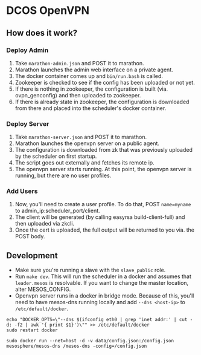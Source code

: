 DCOS OpenVPN
===============

How does it work?
--------------

### Deploy Admin
1. Take `marathon-admin.json` and POST it to marathon.
1. Marathon launches the admin web interface on a private agent.
1. The docker container comes up and `bin/run.bash` is called.
1. Zookeeper is checked to see if the config has been uploaded or not yet.
1. If there is nothing in zookeeper, the configuration is built (via. ovpn_genconfig) and then uploaded to zookeeper.
1. If there is already state in zookeeper, the configuration is downloaded from there and placed into the scheduler's docker container.

### Deploy Server
1. Take `marathon-server.json` and POST it to marathon.
1. Marathon launches the openvpn server on a public agent.
1. The configuration is downloaded from zk that was previously uploaded by the scheduler on first startup.
1. The script goes out externally and fetches its remote ip.
1. The openvpn server starts running. At this point, the openvpn server is running, but there are no user profiles.


### Add Users
1. Now, you'll need to create a user profile. To do that, POST `name=myname` to admin_ip:scheduler_port/client.
1. The client will be generated (by calling easyrsa build-client-full) and then uploaded via zkcli.
1. Once the cert is uploaded, the full output will be returned to you via. the POST body.

Development
------------

- Make sure you're running a slave with the `slave_public` role.
- Run `make dev`. This will run the scheduler in a docker and assumes that `leader.mesos` is resolvable. If you want to change the master location, alter MESOS_CONFIG.
- Openvpn server runs in a docker in bridge mode. Because of this, you'll need to have mesos-dns running locally and add `--dns <host-ip>` to `/etc/default/docker`.

```
echo "DOCKER_OPTS=\"--dns $(ifconfig eth0 | grep 'inet addr:' | cut -d: -f2 | awk '{ print $1}')\"" >> /etc/default/docker
sudo restart docker

sudo docker run --net=host -d -v data/config.json:/config.json mesosphere/mesos-dns /mesos-dns -config=/config.json
```
